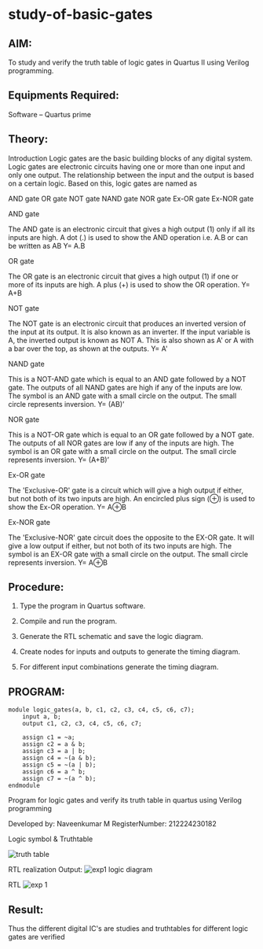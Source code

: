 # study-of-basic-gates

## AIM: 

To study and verify the truth table of logic gates in Quartus II using Verilog programming.

## Equipments Required:

Software – Quartus prime 

## Theory:

Introduction Logic gates are the basic building blocks of any digital system. Logic gates are electronic circuits having one or more than one input and only one output. The relationship between the input and the output is based on a certain logic. Based on this, logic gates are named as

AND gate OR gate NOT gate NAND gate NOR gate Ex-OR gate Ex-NOR gate

AND gate

The AND gate is an electronic circuit that gives a high output (1) only if all its inputs are high. A dot (.) is used to show the AND operation i.e. A.B or can be written as AB
Y= A.B

OR gate 

The OR gate is an electronic circuit that gives a high output (1) if one or more of its inputs are high. A plus (+) is used to show the OR operation.
Y= A+B

NOT gate

The NOT gate is an electronic circuit that produces an inverted version of the input at its output. It is also known as an inverter. If the input variable is A, the inverted output is known as NOT A. This is also shown as A' or A with a bar over the top, as shown at the outputs.
Y= A'

NAND gate

This is a NOT-AND gate which is equal to an AND gate followed by a NOT gate. The outputs of all NAND gates are high if any of the inputs are low. The symbol is an AND gate with a small circle on the output. The small circle represents inversion.
Y= (AB)’

NOR gate

This is a NOT-OR gate which is equal to an OR gate followed by a NOT gate. The outputs of all NOR gates are low if any of the inputs are high. The symbol is an OR gate with a small circle on the output. The small circle represents inversion.
Y= (A+B)’

Ex-OR gate

The 'Exclusive-OR' gate is a circuit which will give a high output if either, but not both of its two inputs are high. An encircled plus sign (⊕) is used to show the Ex-OR operation.
Y= A⊕B

Ex-NOR gate

The 'Exclusive-NOR' gate circuit does the opposite to the EX-OR gate. It will give a low output if either, but not both of its two inputs are high. The symbol is an EX-OR gate with a small circle on the output. The small circle represents inversion.
Y= A⊕B

## Procedure:

1.	Type the program in Quartus software.

2.	Compile and run the program.

3.	Generate the RTL schematic and save the logic diagram.

4.	Create nodes for inputs and outputs to generate the timing diagram.

5.	For different input combinations generate the timing diagram.


## PROGRAM:
```
module logic_gates(a, b, c1, c2, c3, c4, c5, c6, c7);
    input a, b;
    output c1, c2, c3, c4, c5, c6, c7;

    assign c1 = ~a;
    assign c2 = a & b;
    assign c3 = a | b;
    assign c4 = ~(a & b);
    assign c5 = ~(a | b);
    assign c6 = a ^ b;
    assign c7 = ~(a ^ b);
endmodule
```
Program for logic gates and verify its truth table in quartus using Verilog programming

 Developed by: Naveenkumar M
 RegisterNumber: 212224230182
 
Logic symbol & Truthtable


![truth table](https://github.com/user-attachments/assets/1c30cf47-e951-470d-a831-10a1016aff84)

RTL realization Output: 
![exp1 logic diagram](https://github.com/user-attachments/assets/5cd342ca-b828-4603-8915-70c7393742c6)

RTL
![exp 1](https://github.com/user-attachments/assets/859fcaea-2be6-4446-9cc9-08f50bcde42c)


## Result:
Thus the different digital IC's are studies and truthtables for different logic gates are verified
